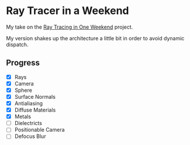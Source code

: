 # Ray Tracer in a Weekend

My take on the [Ray Tracing in One Weekend](https://raytracing.github.io/books/RayTracingInOneWeekend.html) project.

My version shakes up the architecture a little bit in order to avoid dynamic dispatch.

## Progress

- [X] Rays
- [X] Camera
- [X] Sphere
- [X] Surface Normals
- [X] Antialiasing
- [X] Diffuse Materials
- [X] Metals
- [ ] Dielectricts
- [ ] Positionable Camera
- [ ] Defocus Blur
